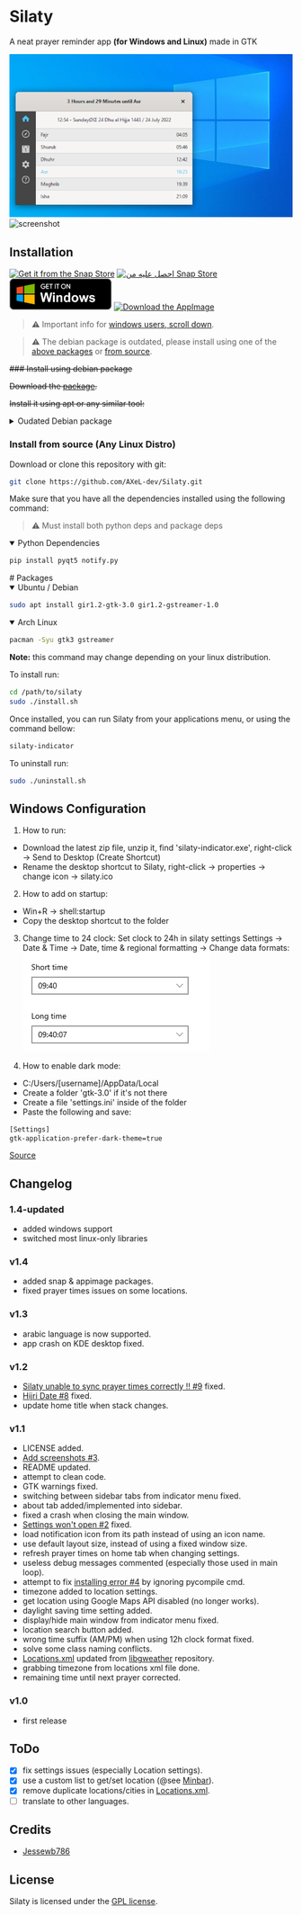 # Silaty

A neat prayer reminder app **(for Windows and Linux)** made in GTK

![screenshot](screenshots/Silaty-windows.png) ![screenshot](screenshots/Silaty.png)
## Installation

[![Get it from the Snap Store](https://snapcraft.io/static/images/badges/en/snap-store-black.svg)](https://snapcraft.io/silaty)
[![احصل عليه من Snap Store](https://snapcraft.io/static/images/badges/ar/snap-store-black.svg)](https://snapcraft.io/silaty)
[<img src="screenshots/windows-download.png" width="182" height="56" alt="Download the AppImage" />](https://github.com/LinuxForGeeks/Silaty/releases/download/v1.4/Silaty-1.4-x86_64.AppImage) [<img src="screenshots/linux-download.png" width="182" height="56" alt="Download the AppImage" />](https://github.com/LinuxForGeeks/Silaty/releases/download/v1.4/Silaty-1.4-x86_64.AppImage)

> :warning: Important info for [windows users, scroll down](#windows-configuration).

> :warning: The debian package is outdated, please install using one of the [above packages](#installation) or [from source](#install-from-source-any-linux-distro).

~~### Install using debian package~~

~~Download the [package](https://github.com/AXeL-dev/Silaty/releases/download/v1.3/silaty_1.3_all.deb).~~

~~Install it using apt or any similar tool:~~

<details>
  <summary>Oudated Debian package</summary>
  
```bash
sudo apt install silaty_1.3_all.deb
```
  
</details>

### Install from source (Any Linux Distro)

Download or clone this repository with git:

```bash
git clone https://github.com/AXeL-dev/Silaty.git
```

Make sure that you have all the dependencies installed using the following command:

> :warning: Must install both python deps and package deps

<details open>
  <summary>Python Dependencies</summary>
  
```bash
pip install pyqt5 notify.py
```

</details>
# Packages
<details open>
  <summary>Ubuntu / Debian</summary>

```bash
sudo apt install gir1.2-gtk-3.0 gir1.2-gstreamer-1.0
```

</details>

<details open>
  <summary>Arch Linux</summary>

```bash
pacman -Syu gtk3 gstreamer
```

</details>

**Note:** this command may change depending on your linux distribution.

To install run:

```bash
cd /path/to/silaty
sudo ./install.sh
```

Once installed, you can run Silaty from your applications menu, or using the command bellow:

```bash
silaty-indicator
```

To uninstall run:

```bash
sudo ./uninstall.sh
```

## Windows Configuration

1. How to run:
  * Download the latest zip file, unzip it, find 'silaty-indicator.exe', right-click -> Send to Desktop (Create Shortcut)
  * Rename the desktop shortcut to Silaty, right-click -> properties -> change icon -> silaty.ico

2. How to add on startup:
  * Win+R -> shell:startup
  * Copy the desktop shortcut to the folder
  
3. Change time to 24 clock:
  Set clock to 24h in silaty settings
  Settings -> Date & Time -> Date, time & regional formatting -> Change data formats:
    ![screenshot](screenshots/short-long-time.png)

4. How to enable dark mode:
  * C:/Users/[username]/AppData/Local
  * Create a folder 'gtk-3.0' if it's not there
  * Create a file 'settings.ini' inside of the folder
  * Paste the following and save:
  ```
  [Settings]
  gtk-application-prefer-dark-theme=true
  ```
  
  [Source](https://github.com/Qalculate/qalculate-gtk/issues/18#issuecomment-604860016)
  
## Changelog

### 1.4-updated

- added windows support
- switched most linux-only libraries

### v1.4

- added snap & appimage packages.
- fixed prayer times issues on some locations.

### v1.3

- arabic language is now supported.
- app crash on KDE desktop fixed.

### v1.2

- [Silaty unable to sync prayer times correctly !! #9](https://github.com/Jessewb786/Silaty/issues/9) fixed.
- [Hijri Date #8](https://github.com/Jessewb786/Silaty/issues/8) fixed.
- update home title when stack changes.

### v1.1

- LICENSE added.
- [Add screenshots #3](https://github.com/Jessewb786/Silaty/issues/3).
- README updated.
- attempt to clean code.
- GTK warnings fixed.
- switching between sidebar tabs from indicator menu fixed.
- about tab added/implemented into sidebar.
- fixed a crash when closing the main window.
- [Settings won't open #2](https://github.com/Jessewb786/Silaty/issues/2) fixed.
- load notification icon from its path instead of using an icon name.
- use default layout size, instead of using a fixed window size.
- refresh prayer times on home tab when changing settings.
- useless debug messages commented (especially those used in main loop).
- attempt to fix [installing error #4](https://github.com/Jessewb786/Silaty/issues/4) by ignoring pycompile cmd.
- timezone added to location settings.
- get location using Google Maps API disabled (no longer works).
- daylight saving time setting added.
- display/hide main window from indicator menu fixed.
- location search button added.
- wrong time suffix (AM/PM) when using 12h clock format fixed.
- solve some class naming conflicts.
- [Locations.xml](data/Locations.xml) updated from [libgweather](https://github.com/GNOME/libgweather) repository.
- grabbing timezone from locations xml file done.
- remaining time until next prayer corrected.

### v1.0

- first release

## ToDo

- [x] fix settings issues (especially Location settings).
- [x] use a custom list to get/set location (@see [Minbar](https://github.com/fajran/minbar)).
- [x] remove duplicate locations/cities in [Locations.xml](data/Locations.xml).
- [ ] translate to other languages.

## Credits

- [Jessewb786](https://github.com/Jessewb786)

## License

Silaty is licensed under the [GPL license](LICENSE).
